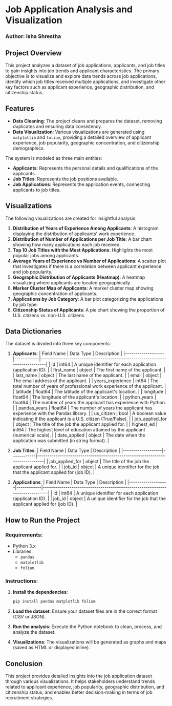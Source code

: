 
# Job Application Analysis and Visualization

### Author: Isha Shrestha  


## Project Overview

This project analyzes a dataset of job applications, applicants, and job titles to gain insights into job trends and applicant characteristics. The primary objective is to visualize and explore data trends across job applications, identify which job titles received multiple applications, and investigate other key factors such as applicant experience, geographic distribution, and citizenship status.

## Features
- **Data Cleaning**: The project cleans and prepares the dataset, removing duplicates and ensuring data consistency.
- **Data Visualization**: Various visualizations are generated using `matplotlib` and `folium`, providing a detailed overview of applicant experience, job popularity, geographic concentration, and citizenship demographics.


The system is modeled as three main entities:
- **Applicants**: Represents the personal details and qualifications of the applicants.
- **Job Titles**: Represents the job positions available.
- **Job Applications**: Represents the application events, connecting applicants to job titles.


## Visualizations
The following visualizations are created for insightful analysis:
1. **Distribution of Years of Experience Among Applicants**: A histogram displaying the distribution of applicants' work experience.
2. **Distribution of Number of Applications per Job Title**: A bar chart showing how many applications each job received.
3. **Top 10 Job Titles with the Most Applications**: Highlights the most popular jobs among applicants.
4. **Average Years of Experience vs Number of Applications**: A scatter plot that investigates if there is a correlation between applicant experience and job popularity.
5. **Geographic Distribution of Applicants (Heatmap)**: A heatmap visualizing where applicants are located geographically.
6. **Marker Cluster Map of Applicants**: A marker cluster map showing geographic concentration of applicants.
7. **Applications by Job Category**: A bar plot categorizing the applications by job type.
8. **Citizenship Status of Applicants**: A pie chart showing the proportion of U.S. citizens vs. non-U.S. citizens.

## Data Dictionaries
The dataset is divided into three key components:

1. **Applicants**:
    | Field Name        | Data Type  | Description                                                                 |
    |-------------------|------------|-----------------------------------------------------------------------------|
    | id                | int64      | A unique identifier for each application (application ID).                   |
    | first_name        | object     | The first name of the applicant.                                             |
    | last_name         | object     | The last name of the applicant.                                              |
    | email             | object     | The email address of the applicant.                                          |
    | years_experience  | int64      | The total number of years of professional work experience of the applicant.  |
    | latitude          | float64    | The latitude of the applicant's location.                                    |
    | longitude         | float64    | The longitude of the applicant's location.                                   |
    | python_years      | float64    | The number of years the applicant has experience with Python.                |
    | pandas_years      | float64    | The number of years the applicant has experience with the Pandas library.    |
    | us_citizen        | bool       | A boolean value indicating if the applicant is a U.S. citizen (True/False).  |
    | job_applied_for   | object     | The title of the job the applicant applied for.                              |
    | highest_ed        | int64      | The highest level of education attained by the applicant (numerical scale).  |
    | date_applied      | object     | The date when the application was submitted (in string format).              |

2. **Job Titles**:
    | Field Name        | Data Type  | Description                                                                 |
    |-------------------|------------|-----------------------------------------------------------------------------|
    | job_applied_for   | object     | The title of the job the applicant applied for.                              |
    | job_id            | object     | A unique identifier for the job that the applicant applied for (job ID).     |

3. **Applications**:
    | Field Name        | Data Type  | Description                                                                 |
    |-------------------|------------|-----------------------------------------------------------------------------|
    | id                | int64      | A unique identifier for each application (application ID).                   |
    | job_id            | object     | A unique identifier for the job that the applicant applied for (job ID).     |

## How to Run the Project
### Requirements:
- Python 3.x
- Libraries:
  - `pandas`
  - `matplotlib`
  - `folium`

### Instructions:
1. **Install the dependencies**:
    ```bash
    pip install pandas matplotlib folium
    ```

2. **Load the dataset**: 
   Ensure your dataset files are in the correct format (CSV or JSON).

3. **Run the analysis**: 
   Execute the Python notebook to clean, process, and analyze the dataset.

4. **Visualizations**: 
   The visualizations will be generated as graphs and maps (saved as HTML or displayed inline).



## Conclusion
This project provides detailed insights into the job application dataset through various visualizations. It helps stakeholders understand trends related to applicant experience, job popularity, geographic distribution, and citizenship status, and enables better decision-making in terms of job recruitment strategies.
